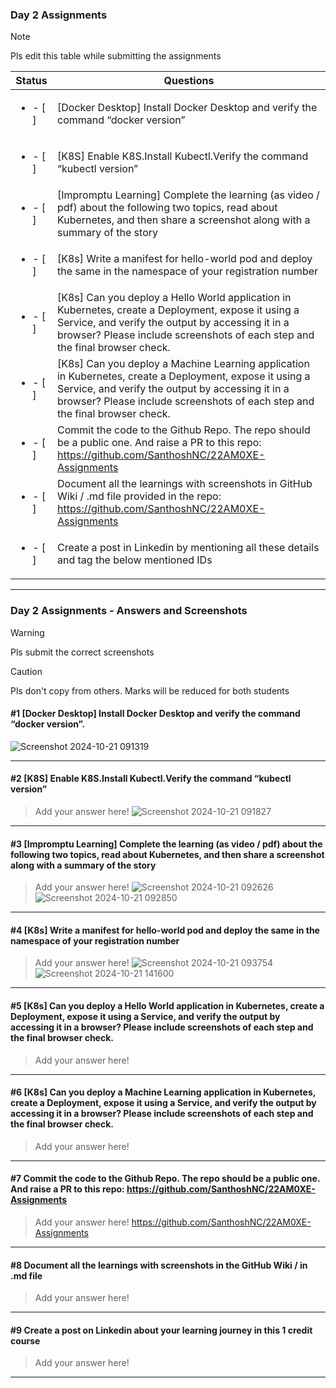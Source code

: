 ### Day 2 Assignments

> [!NOTE]
> Pls edit this table while submitting the assignments

| Status         | Questions     | 
|----------------|---------------|
| <ul><li>- [ ] </li></ul> | [Docker Desktop] Install Docker Desktop and verify the command “docker version” |
| <ul><li>- [ ] </li></ul> | [K8S] Enable K8S.Install Kubectl.Verify the command “kubectl version” |
| <ul><li>- [ ] </li></ul> | [Impromptu Learning] Complete the learning (as video / pdf) about the following two topics, read about Kubernetes, and then share a screenshot along with a summary of the story |
| <ul><li>- [ ] </li></ul> | [K8s] Write a manifest for hello-world pod and deploy the same in the namespace of your registration number |
| <ul><li>- [ ] </li></ul> | [K8s] Can you deploy a Hello World application in Kubernetes, create a Deployment, expose it using a Service, and verify the output by accessing it in a browser? Please include screenshots of each step and the final browser check. |
| <ul><li>- [ ] </li></ul> | [K8s] Can you deploy a Machine Learning application in Kubernetes, create a Deployment, expose it using a Service, and verify the output by accessing it in a browser? Please include screenshots of each step and the final browser check.  |
| <ul><li>- [ ] </li></ul> | Commit the code to the Github Repo. The repo should be a public one. And raise a PR to this repo: https://github.com/SanthoshNC/22AM0XE-Assignments |
| <ul><li>- [ ] </li></ul> | Document all the learnings with screenshots in GitHub Wiki / .md file provided in the repo: https://github.com/SanthoshNC/22AM0XE-Assignments |
| <ul><li>- [ ] </li></ul> | Create a post in Linkedin by mentioning all these details and tag the below mentioned IDs |

***

### Day 2 Assignments - Answers and Screenshots

> [!WARNING]
> Pls submit the correct screenshots

> [!CAUTION]
> Pls don't copy from others. Marks will be reduced for both students

#### #1 [Docker Desktop] Install Docker Desktop and verify the command “docker version”.
![Screenshot 2024-10-21 091319](https://github.com/user-attachments/assets/2a3f411e-bc03-498b-8439-65a3b6bac84f)



***

#### #2 [K8S] Enable K8S.Install Kubectl.Verify the command “kubectl version”
> Add your answer here!
![Screenshot 2024-10-21 091827](https://github.com/user-attachments/assets/03e756f4-b9e8-4550-b21f-fc22000ef64d)

***

#### #3 [Impromptu Learning] Complete the learning (as video / pdf) about the following two topics, read about Kubernetes, and then share a screenshot along with a summary of the story
> Add your answer here!
![Screenshot 2024-10-21 092626](https://github.com/user-attachments/assets/e2cedc9e-320f-4da4-b0b6-3eee476b5672)
> ![Screenshot 2024-10-21 092850](https://github.com/user-attachments/assets/47ea9a21-dda4-4950-89e3-681b21ecfd38)


***

#### #4 [K8s] Write a manifest for hello-world pod and deploy the same in the namespace of your registration number
> Add your answer here!
![Screenshot 2024-10-21 093754](https://github.com/user-attachments/assets/23c6dfb8-e74a-43cc-809d-30a41ee9a899)
> ![Screenshot 2024-10-21 141600](https://github.com/user-attachments/assets/1979f85f-13d7-4dc5-96e8-af5709c89bd1)

> 

***

#### #5 [K8s] Can you deploy a Hello World application in Kubernetes, create a Deployment, expose it using a Service, and verify the output by accessing it in a browser? Please include screenshots of each step and the final browser check.
> Add your answer here!

***

#### #6 [K8s] Can you deploy a Machine Learning application in Kubernetes, create a Deployment, expose it using a Service, and verify the output by accessing it in a browser? Please include screenshots of each step and the final browser check.
> Add your answer here!

***

#### #7 Commit the code to the Github Repo. The repo should be a public one. And raise a PR to this repo: https://github.com/SanthoshNC/22AM0XE-Assignments
> Add your answer here!
https://github.com/SanthoshNC/22AM0XE-Assignments
***

#### #8 Document all the learnings with screenshots in the GitHub Wiki / in .md file
> Add your answer here!

***

#### #9 Create a post on Linkedin about your learning journey in this 1 credit course
> Add your answer here!

***
